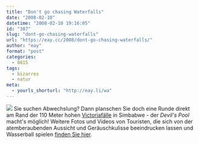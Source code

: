```yaml
---
title: "Don't go chasing Waterfalls"
date: "2008-02-10"
datetime: "2008-02-10 19:16:05"
id: "387"
slug: "dont-go-chasing-waterfalls"
url: "https://eay.cc/2008/dont-go-chasing-waterfalls/"
author: "eay"
format: "post"
categories:
  - 0815
tags:
  - bizarres
  - natur
meta:
  - yourls_shorturl: "http://eay.li/wa"
---
```


![](/uploads/2008/waterfalls.jpg) Sie suchen Abwechslung? Dann planschen Sie doch eine Runde direkt am Rand der 110 Meter hohen [Victoriafälle](http://de.wikipedia.org/wiki/Victoriaf%C3%A4lle) in Simbabwe - der _Devil's Pool_ macht's möglich! Weitere Fotos und Videos von Touristen, die sich von der atemberaubenden Aussicht und Geräuschkulisse beeindrucken lassen und Wasserball spielen [finden Sie hier](http://fogonazos.blogspot.com/2008/02/swimming-at-edge-of-victoria-falls.html).
